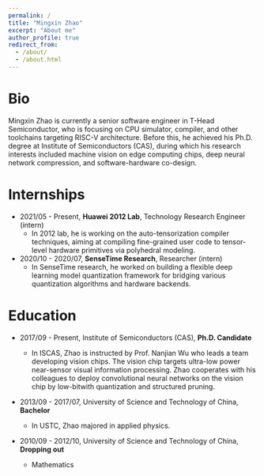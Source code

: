 ```yaml
---
permalink: /
title: "Mingxin Zhao"
excerpt: "About me"
author_profile: true
redirect_from: 
  - /about/
  - /about.html
---
```


Bio
======
Mingxin Zhao is currently a senior software engineer in T-Head Semiconductor, who is focusing on CPU simulator, compiler, and other toolchains targeting RISC-V architecture. Before this, he achieved his Ph.D. degree at Institute of Semiconductors (CAS), during which his research interests included machine vision on edge computing chips, deep neural network compression, and software-hardware co-design.

Internships
======
- 2021/05 - Present, **Huawei 2012 Lab**, Technology Research Engineer (intern)
  - In 2012 lab, he is working on the auto-tensorization compiler techniques, aiming at compiling fine-grained user code to tensor-level hardware primitives via polyhedral modeling.
- 2020/10 - 2020/07, **SenseTime Research**, Researcher (intern)
  - In SenseTime research, he worked on building a flexible deep learning model quantization framework for bridging various quantization algorithms and hardware backends.

Education
======
- 2017/09 - Present, Institute of Semiconductors (CAS), **Ph.D. Candidate**
  - In ISCAS, Zhao is instructed by Prof. Nanjian Wu who leads a team developing vision chips. The vision chip targets ultra-low power near-sensor visual information processing. Zhao cooperates with his colleagues to deploy convolutional neural networks on the vision chip by low-bitwith quantization and structured pruning.

- 2013/09 - 2017/07, University of Science and Technology of China, **Bachelor**
  - In USTC, Zhao majored in applied physics.

- 2010/09 - 2012/10, University of Science and Technology of China, **Dropping out**
  - Mathematics

